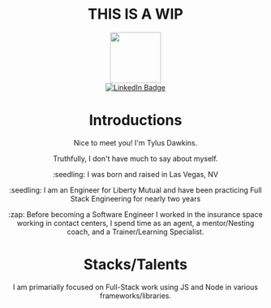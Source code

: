 
<body align="center">
  <h1>THIS IS A WIP</h1>
  <div id="header" align="center">
    <img src="https://media0.giphy.com/media/ZDNQdzCUjIK9VNUE2c/giphy.gif" width="100"/>
  </div>
  <div align="center">
    <div id="badges" width="20%">
      <a href="https://www.linkedin.com/in/tylus-dawkins-292785160/" target="_blank">
       <img src="https://img.shields.io/badge/LinkedIn-blue?style=for-the-badge&logo=linkedin&logoColor=white" alt="LinkedIn Badge"/>
      </a>
    </div>
  </div>
  <h1 align="center">
    Introductions
  </h1>
  <p align="center">
    Nice to meet you! I'm Tylus Dawkins.
  </p>
  <p align="center">
    Truthfully, I don't have much to say about myself. 
  </p>
  <p align="center">
    :seedling: I was born and raised in Las Vegas, NV
  </p>
    
  <p align="center">
    :seedling: I am an Engineer for Liberty Mutual and have been practicing Full Stack Engineering for nearly two years
  </p>
  
  <p align="center">
    :zap: Before becoming a Software Engineer I worked in the insurance space working in contact centers, I spend time as an agent, a mentor/Nesting coach, and a Trainer/Learning Specialist.
  </p>

  <h1 align="center">
    Stacks/Talents
  </h1>
  <p align="center">
    I am primarially focused on Full-Stack work using JS and Node in various frameworks/libraries.
  </p>
</body>


<!--
**TylusDawkins/TylusDawkins** is a ✨ _special_ ✨ repository because its `README.md` (this file) appears on your GitHub profile.

Here are some ideas to get you started:

- 🔭 I’m currently working on ...
- 🌱 I’m currently learning ...
- 👯 I’m looking to collaborate on ...
- 🤔 I’m looking for help with ...
- 💬 Ask me about ...
- 📫 How to reach me: ...
- 😄 Pronouns: ...
- ⚡ Fun fact: ...
-->
